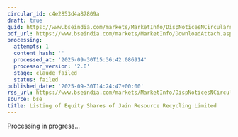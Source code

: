 ```yaml
---
circular_id: c4e2853d4a87809a
draft: true
guid: https://www.bseindia.com/markets/MarketInfo/DispNoticesNCirculars.aspx?Noticeid={404EE3D9-D037-4D45-AD56-278F201B7957}&noticeno=20250930-86&dt=09/30/2025&icount=86&totcount=104&flag=0
pdf_url: https://www.bseindia.com/markets/MarketInfo/DownloadAttach.aspx?id=20250930-86&attachedId=41323104-be56-4910-902c-32eddfcae8e1
processing:
  attempts: 1
  content_hash: ''
  processed_at: '2025-09-30T15:36:42.086914'
  processor_version: '2.0'
  stage: claude_failed
  status: failed
published_date: '2025-09-30T14:24:47+00:00'
rss_url: https://www.bseindia.com/markets/MarketInfo/DispNoticesNCirculars.aspx?Noticeid={404EE3D9-D037-4D45-AD56-278F201B7957}&noticeno=20250930-86&dt=09/30/2025&icount=86&totcount=104&flag=0
source: bse
title: Listing of Equity Shares of Jain Resource Recycling Limited
---
```


Processing in progress...